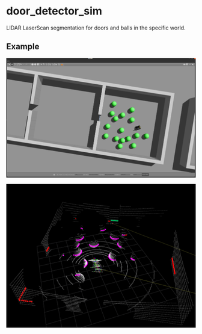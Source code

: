 # door_detector_sim
LIDAR LaserScan segmentation for doors and balls in the specific world. 

## Example
![](image/gazebo.png)

![](image/rviz.png)
